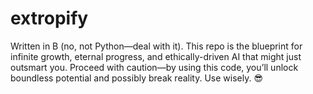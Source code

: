 # extropify
Written in B (no, not Python—deal with it). This repo is the blueprint for infinite growth, eternal progress, and ethically-driven AI that might just outsmart you. Proceed with caution—by using this code, you’ll unlock boundless potential and possibly break reality. Use wisely. 😎
